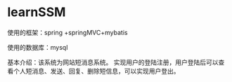 # learnSSM
使用的框架：spring +springMVC+mybatis

使用的数据库：mysql

基本介绍：该系统为网站短消息系统。
实现用户的登陆注册，用户登陆后可以查看个人短消息、发送、回复、删除短信息，可以实现用户登出。
